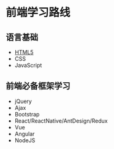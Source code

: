 # 前端学习路线

## 语言基础

* [HTML5](https://github.com/AaronYin0514/Road/blob/main/HTML5/index.md)
* CSS
* JavaScript

## 前端必备框架学习

* jQuery
* Ajax
* Bootstrap
* React/ReactNative/AntDesign/Redux
* Vue
* Angular
* NodeJS

